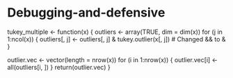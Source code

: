 # Debugging-and-defensive
tukey_multiple <- function(x) {
  outliers <- array(TRUE, dim = dim(x))
  for (j in 1:ncol(x)) {
    outliers[, j] <- outliers[, j] & tukey.outlier(x[, j])  # Changed && to &
  }
  
  outlier.vec <- vector(length = nrow(x))
  for (i in 1:nrow(x)) {
    outlier.vec[i] <- all(outliers[i, ])
  }
  return(outlier.vec)
}
